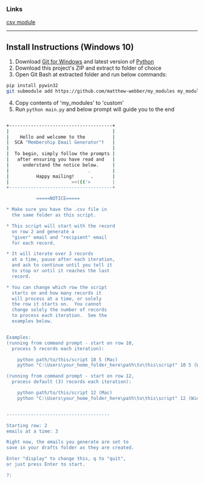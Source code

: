 ### Links

[csv module](https://docs.python.org/3/library/csv.html)

---

## Install Instructions (Windows 10)

1. Download [Git for Windows](https://gitforwindows.org/) and latest version of [Python](https://www.python.org/downloads/)
2. Download this project's ZIP and extract to folder of choice
3. Open Git Bash at extracted folder and run below commands:
```bash
pip install pywin32
git submodule add https://github.com/matthew-webber/my_modules my_modules
```
4. Copy contents of 'my_modules' to 'custom'
5. Run ```python main.py``` and below prompt will guide you to the end


```bash

+--------------------------------------+
|                                      |
|    Hello and welcome to the          |
|  SCA "Membership Email Generator"!   |
|                                      |
|  To begin, simply follow the prompts |
|   after ensuring you have read and   |
|     understand the notice below.     |
|                             .        |
|          Happy mailing!      .       |
|                       ><((('>        |
+--------------------------------------+

           =====NOTICE=====

* Make sure you have the .csv file in
  the same folder as this script.

* This script will start with the record
  on row 2 and generate a
  "giver" email and "recipient" email
  for each record.

* It will iterate over 3 records
  at a time, pause after each iteration,
  and ask to continue until you tell it
  to stop or until it reaches the last
  record.

* You can change which row the script
  starts on and how many records it
  will process at a time, or solely
  the row it starts on.  You cannot
  change solely the number of records
  to process each iteration.  See the
  examples below.


Examples:
(running from command prompt - start on row 10,
  process 5 records each iteration):

    python path/to/this/script 10 5 (Mac)
    python "C:\Users\your_home_folder_here\path\to\this\script" 10 5 (Windows)

(running from command prompt - start on row 12,
  process default (3) records each iteration):

    python path/to/this/script 12 (Mac)
    python "C:\Users\your_home_folder_here\path\to\this\script" 12 (Windows)


--------------------------------------

Starting row: 2
emails at a time: 3

Right now, the emails you generate are set to
save in your drafts folder as they are created.

Enter "display" to change this, q to "quit",
or just press Enter to start.

?:

```
